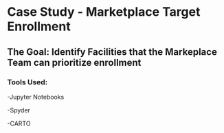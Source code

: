 # Case Study - Marketplace Target Enrollment 

## The Goal: Identify Facilities that the Markeplace Team can prioritize enrollment



### Tools Used:
-Jupyter Notebooks

-Spyder

-CARTO
